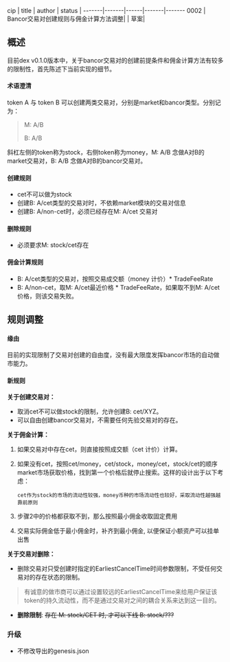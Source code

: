 cip | title | author | status |
-------|-------|------|-------|-------
0002 | Bancor交易对创建规则与佣金计算方法调整| | 草案|


## 概述

目前dex v0.1.0版本中，关于bancor交易对的创建前提条件和佣金计算方法有较多的限制性，首先陈述下当前实现的细节。

#### 术语澄清

token A 与 token B 可以创建两类交易对，分别是market和bancor类型。分别记为：

> M: A/B
>
> B:  A/B

斜杠左侧的token称为stock，右侧token称为money，M: A/B 念做A对B的market交易对，B: A/B 念做A对B的bancor交易对。

#### 创建规则

- cet不可以做为stock
- 创建B: A/cet类型的交易对时，不依赖market模块的交易对信息
- 创建B: A/non-cet时，必须已经存在M: A/cet 交易对

#### 删除规则

- 必须要求M: stock/cet存在

#### 佣金计算规则

- B: A/cet类型的交易对，按照交易成交额（money 计价）* TradeFeeRate
- B: A/non-cet，取M: A/cet最近价格 * TradeFeeRate，如果取不到M: A/cet价格，则该交易失败。



## 规则调整

#### 缘由

目前的实现限制了交易对创建的自由度，没有最大限度发挥bancor市场的自动做市能力。

#### 新规则

**关于创建交易对：**

- 取消cet不可以做stock的限制，允许创建B: cet/XYZ。
- 可以自由创建bancor交易对，不需要任何先验交易对的存在。

**关于佣金计算：**

1. 如果交易对中存在cet，则直接按照成交额（cet 计价）计算。

2. 如果没有cet，按照cet/money，cet/stock，money/cet，stock/cet的顺序market市场获取价格，找到第一个价格后就停止搜索。这样的设计出于以下考虑：

   `cet作为stock的市场的流动性较强，money币种的市场流动性也较好，采取流动性越强越靠前原则`

3. 步骤2中的价格都获取不到，那么按照最小佣金收取固定费用

4. 交易实际佣金低于最小佣金时，补齐到最小佣金, 以便保证小额资产可以挂单出售

**关于交易对删除：**

- 删除交易对只受创建时指定的EarliestCancelTime时间参数限制，不受任何交易对的存在状态的限制。
> 有诚意的做市商可以通过设置较远的EarliestCancelTime来给用户保证该token的持久流动性，而不是通过交易对之间的耦合关系来达到这一目的。

- **删除限制**: ~~存在 M: stock/CET 时, 才可以下线 B: stock/???~~

### 升级
- 不修改导出的genesis.json
